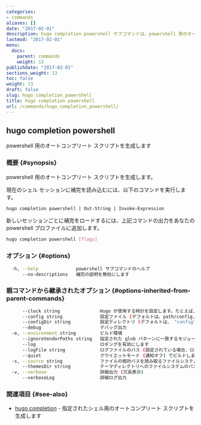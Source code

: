 ```yaml
---
categories:
- commands
aliases: []
date: "2017-02-01"
description: hugo completion powershell サブコマンドは、powershell 用のオートコンプリート スクリプトを生成します。
lastmod: "2017-02-01"
menu:
  docs:
    parent: commands
    weight: 13
publishdate: "2017-02-01"
sections_weight: 13
toc: false
weight: 13
draft: false
slug: hugo_completion_powershell
title: hugo completion powershell
url: /commands/hugo_completion_powershell/
---
```

## hugo completion powershell

powershell 用のオートコンプリート スクリプトを生成します

### 概要 {#synopsis}

powershell 用のオートコンプリート スクリプトを生成します。

現在のシェル セッションに補完を読み込むには、以下のコマンドを実行します。

```bash
hugo completion powershell | Out-String | Invoke-Expression
```

新しいセッションごとに補完をロードするには、上記コマンドの出力をあなたの powershell プロファイルに追加します。

```bash
hugo completion powershell [flags]
```

### オプション {#options}

```bash
  -h, --help              powershell サブコマンドのヘルプ
      --no-descriptions   補完の説明を無効にします
```

### 親コマンドから継承されたオプション {#options-inherited-from-parent-commands}

```bash
      --clock string               Hugo が使用する時計を設定します。たとえば、--clock 2021-11-06T22:30:00.00+09:00
      --config string              設定ファイル (デフォルトは、path/config.yaml|json|toml)
      --configDir string           設定ディレクトリ (デフォルトは、 "config")
      --debug                      デバッグ出力
  -e, --environment string         ビルド環境
      --ignoreVendorPaths string   指定された glob パターンに一致するモジュールパスの _vendor を無視します
      --log                        ロギングを有効にします
      --logFile string             ログファイルのパス (設定されている場合、ログが自動的に有効になります)
      --quiet                      クワイエットモード (通知オフ) でビルドします
  -s, --source string              ファイルの相対パスを読み取るファイルシステムのパス
      --themesDir string           テーマディレクトリへのファイルシステムのパス
  -v, --verbose                    詳細出力 (冗長表示)
      --verboseLog                 詳細ログ出力
```

### 関連項目 {#see-also}

* [hugo completion](/commands/hugo_completion/)	 - 指定されたシェル用のオートコンプリート スクリプトを生成します

